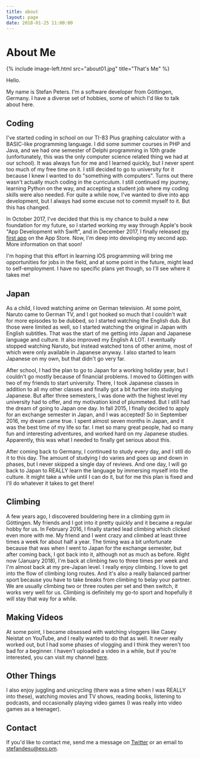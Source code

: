 ```yaml
---
title: about
layout: page
date: 2018-01-25 11:00:00
---
```

# About Me

{% include image-left.html src="about01.jpg" title="That's Me" %}

Hello.

My name is Stefan Peters. I'm a software developer from Göttingen, Germany. I have a diverse set of hobbies, some of which I'd like to talk about here.

<div style="clear:both;"></div>

## Coding
I've started coding in school on our TI-83 Plus graphing calculator with a BASIC-like programming language. I did some summer courses in PHP and Java, and we had one semester of Delphi programming in 10th grade (unfortunately, this was the only computer science related thing we had at our school). It was always fun for me and I learned quickly, but I never spent too much of my free time on it. I still decided to go to university for it because I knew I wanted to do "something with computers". Turns out there wasn't actually much coding in the curriculum. I still continued my journey, learning Python on the way, and accepting a student job where my coding skills were also needed. For quite a while now, I've wanted to dive into app development, but I always had some excuse not to commit myself to it. But this has changed.

In October 2017, I've decided that this is my chance to build a new foundation for my future, so I started working my way through Apple's book "App Development with Swift", and in December 2017, I finally released [my first app](/nodoka/) on the App Store. Now, I'm deep into developing my second app. More information on that soon!

I'm hoping that this effort in learning iOS programming will bring me opportunities for jobs in the field, and at some point in the future, might lead to self-employment. I have no specific plans yet though, so I'll see where it takes me!

## Japan
As a child, I loved watching anime on German television. At some point, Naruto came to German TV, and I got hooked so much that I couldn't wait for more episodes to be dubbed, so I started watching the English dub. But those were limited as well, so I started watching the original in Japan with English subtitles. That was the start of me getting into Japan and Japanese language and culture. It also improved my English A LOT. I eventually stopped watching Naruto, but instead watched tons of other anime, most of which were only available in Japanese anyway. I also started to learn Japanese on my own, but that didn't go very far.

After school, I had the plan to go to Japan for a working holiday year, but I couldn't go mostly because of financial problems. I moved to Göttingen with two of my friends to start university. There, I took Japanese classes in addition to all my other classes and finally got a bit further into studying Japanese. But after three semesters, I was done with the highest level my university had to offer, and my motivation kind of plummeted. But I still had the dream of going to Japan one day. In fall 2015, I finally decided to apply for an exchange semester in Japan, and I was accepted! So in September 2016, my dream came true. I spent almost seven months in Japan, and it was the best time of my life so far. I met so many great people, had so many fun and interesting adventures, and worked hard on my Japanese studies. Apparently, this was what I needed to finally get serious about this.

After coming back to Germany, I continued to study every day, and I still do it to this day. The amount of studying I do varies and goes up and down in phases, but I never skipped a single day of reviews. And one day, I will go back to Japan to REALLY learn the language by immersing myself into the culture. It might take a while until I can do it, but for me this plan is fixed and I'll do whatever it takes to get there!

## Climbing
A few years ago, I discovered bouldering here in a climbing gym in Göttingen. My friends and I got into it pretty quickly and it became a regular hobby for us. In February 2016, I finally started lead climbing which clicked even more with me. My friend and I went crazy and climbed at least three times a week for about half a year. The timing was a bit unfortunate because that was when I went to Japan for the exchange semester, but after coming back, I got back into it, although not as much as before. Right now (January 2018), I'm back at climbing two to three times per week and I'm almost back at my pre-Japan level. I really enjoy climbing. I love to get into the flow of climbing long routes. And it's also a really balanced partner sport because you have to take breaks from climbing to belay your partner. We are usually climbing two or three routes per set and then switch, it works very well for us. Climbing is definitely my go-to sport and hopefully it will stay that way for a while.

## Making Videos
At some point, I became obsessed with watching vloggers like Casey Neistat on YouTube, and I really wanted to do that as well. It never really worked out, but I had some phases of vlogging and I think they weren't too bad for a beginner. I haven't uploaded a video in a while, but if you're interested, you can visit my channel [here](https://www.youtube.com/channel/UCc8Hh2eMk1PUO4u5q74mmWQ).

<!-- TODO: Link my favorites from my channel. -->

## Other Things
I also enjoy juggling and unicycling (there was a time when I was REALLY into these), watching movies and TV shows, reading books, listening to podcasts, and occasionally playing video games (I was really into video games as a teenager).

## Contact
If you'd like to contact me, send me a message on [Twitter](https://twitter.com/stefandesu) or an email to [stefandesu@exo.pm](mailto:stefandesu@exo.pm).
